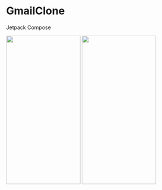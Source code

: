 # GmailClone
Jetpack Compose

<div>
  <img src=https://user-images.githubusercontent.com/81194285/156456215-07bc52e3-1a23-4695-9217-32d5513ffbbe.png width="200" height="400">
<img src=https://user-images.githubusercontent.com/81194285/156456318-0be12610-ed82-47e4-ab26-f57a014f242b.png width="200" height="400">
</div>

